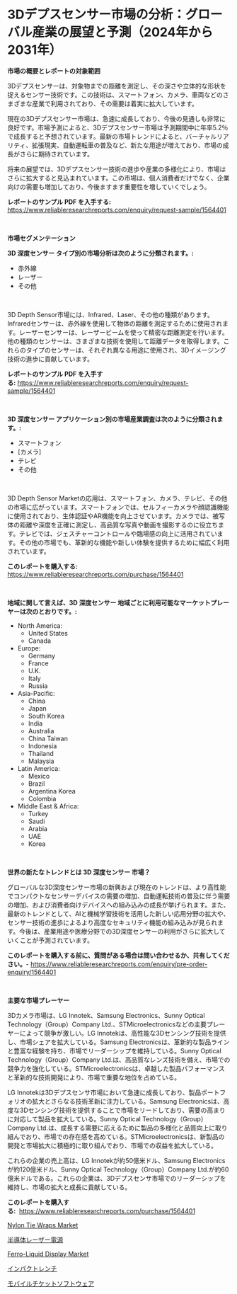 <p><h1>3Dデプスセンサー市場の分析：グローバル産業の展望と予測（2024年から2031年）</h1></p><p><strong>市場の概要とレポートの対象範囲</strong></p>
<p><p>3Dデプスセンサーは、対象物までの距離を測定し、その深さや立体的な形状を捉えるセンサー技術です。この技術は、スマートフォン、カメラ、車両などのさまざまな産業で利用されており、その需要は着実に拡大しています。</p><p>現在の3Dデプスセンサー市場は、急速に成長しており、今後の見通しも非常に良好です。市場予測によると、3Dデプスセンサー市場は予測期間中に年率5.2％で成長すると予想されています。最新の市場トレンドによると、バーチャルリアリティ、拡張現実、自動運転車の普及など、新たな用途が増えており、市場の成長がさらに期待されています。</p><p>将来の展望では、3Dデプスセンサー技術の進歩や産業の多様化により、市場はさらに拡大すると見込まれています。この市場は、個人消費者だけでなく、企業向けの需要も増加しており、今後ますます重要性を増していくでしょう。</p></p>
<p><strong>レポートのサンプル PDF を入手する:</strong> <a href="https://www.reliableresearchreports.com/enquiry/request-sample/1564401">https://www.reliableresearchreports.com/enquiry/request-sample/1564401</a></p>
<p>&nbsp;</p>
<p><strong>市場セグメンテーション</strong></p>
<p><strong>3D 深度センサー タイプ別の市場分析は次のように分類されます。:</strong></p>
<p><ul><li>赤外線</li><li>レーザー</li><li>その他</li></ul></p>
<p>&nbsp;</p>
<p><p>3D Depth Sensor市場には、Infrared、Laser、その他の種類があります。Infraredセンサーは、赤外線を使用して物体の距離を測定するために使用されます。レーザーセンサーは、レーザービームを使って精密な距離測定を行います。他の種類のセンサーは、さまざまな技術を使用して距離データを取得します。これらのタイプのセンサーは、それぞれ異なる用途に使用され、3Dイメージング技術の進歩に貢献しています。</p></p>
<p><strong>レポートのサンプル PDF を入手する:</strong>&nbsp;<a href="https://www.reliableresearchreports.com/enquiry/request-sample/1564401">https://www.reliableresearchreports.com/enquiry/request-sample/1564401</a></p>
<p>&nbsp;</p>
<p><strong> 3D 深度センサー アプリケーション別の市場産業調査は次のように分類されます。:</strong></p>
<p><ul><li>スマートフォン</li><li>[カメラ]</li><li>テレビ</li><li>その他</li></ul></p>
<p>&nbsp;</p>
<p><p>3D Depth Sensor Marketの応用は、スマートフォン、カメラ、テレビ、その他の市場に広がっています。スマートフォンでは、セルフィーカメラや顔認識機能に使用されており、生体認証やAR機能を向上させています。カメラでは、被写体の距離や深度を正確に測定し、高品質な写真や動画を撮影するのに役立ちます。テレビでは、ジェスチャーコントロールや臨場感の向上に活用されています。その他の市場でも、革新的な機能や新しい体験を提供するために幅広く利用されています。</p></p>
<p><strong>このレポートを購入する:</strong>&nbsp; <a href="https://www.reliableresearchreports.com/purchase/1564401">https://www.reliableresearchreports.com/purchase/1564401</a></p>
<p>&nbsp;</p>
<p><strong>地域に関して言えば、3D 深度センサー 地域ごとに利用可能なマーケットプレーヤーは次のとおりです。:</strong></p>
<p><ul>
    <li>
        North America:
        <ul>
            <li>United States</li>
            <li>Canada</li>
        </ul>
    </li>
    <li>
        Europe:
        <ul>
            <li>Germany</li>
            <li>France</li>
            <li>U.K.</li>
            <li>Italy</li>
            <li>Russia</li>
        </ul>
    </li>
    <li>
        Asia-Pacific:
        <ul>
            <li>China</li>
            <li>Japan</li>
            <li>South Korea</li>
            <li>India</li>
            <li>Australia</li>
            <li>China Taiwan</li>
            <li>Indonesia</li>
            <li>Thailand</li>
            <li>Malaysia</li>
        </ul>
    </li>
    <li>
        Latin America:
        <ul>
            <li>Mexico</li>
            <li>Brazil</li>
            <li>Argentina Korea</li>
            <li>Colombia</li>
        </ul>
    </li>
    <li>
        Middle East & Africa:
        <ul>
            <li>Turkey</li>
            <li>Saudi</li>
            <li>Arabia</li>
            <li>UAE</li>
            <li>Korea</li>
        </ul>
    </li>
    </ul></p>
<p>&nbsp;</p>
<p><strong>世界の新たなトレンドとは 3D 深度センサー 市場？</strong></p>
<p><p>グローバルな3D深度センサー市場の新興および現在のトレンドは、より高性能でコンパクトなセンサーデバイスの需要の増加、自動運転技術の普及に伴う需要の増加、および消費者向けデバイスへの組み込みの成長が挙げられます。また、最新のトレンドとして、AIと機械学習技術を活用した新しい応用分野の拡大や、センサー技術の進歩によるより高度なセキュリティ機能の組み込みが見られます。今後は、産業用途や医療分野での3D深度センサーの利用がさらに拡大していくことが予測されています。</p></p>
<p><strong>このレポートを購入する前に、質問がある場合は問い合わせるか、共有してください。</strong>- <a href="https://www.reliableresearchreports.com/enquiry/pre-order-enquiry/1564401">https://www.reliableresearchreports.com/enquiry/pre-order-enquiry/1564401</a></p>
<p>&nbsp;</p>
<p><strong>主要な市場プレーヤー</strong></p>
<p><p>3Dカメラ市場は、LG Innotek、Samsung Electronics、Sunny Optical Technology（Group）Company Ltd.、STMicroelectronicsなどの主要プレーヤーによって競争が激しい。LG Innotekは、高性能な3Dセンシング技術を提供し、市場シェアを拡大している。Samsung Electronicsは、革新的な製品ラインと豊富な経験を持ち、市場でリーダーシップを維持している。Sunny Optical Technology（Group）Company Ltd.は、高品質なレンズ技術を備え、市場での競争力を強化している。STMicroelectronicsは、卓越した製品パフォーマンスと革新的な技術開発により、市場で重要な地位を占めている。</p><p>LG Innotekは3Dデプスセンサ市場において急速に成長しており、製品ポートフォリオの拡大とさらなる技術革新に注力している。Samsung Electronicsは、高度な3Dセンシング技術を提供することで市場をリードしており、需要の高まりに対応して製品を拡大している。Sunny Optical Technology（Group）Company Ltd.は、成長する需要に応えるために製品の多様化と品質向上に取り組んでおり、市場での存在感を高めている。STMicroelectronicsは、新製品の開発と市場拡大に積極的に取り組んでおり、市場での収益を拡大している。</p><p>これらの企業の売上高は、LG Innotekが約50億米ドル、Samsung Electronicsが約120億米ドル、Sunny Optical Technology（Group）Company Ltd.が約60億米ドルである。これらの企業は、3Dデプスセンサ市場でのリーダーシップを維持し、市場の拡大と成長に貢献している。</p></p>
<p><strong>このレポートを購入する:</strong>&nbsp;&nbsp;<a href="https://www.reliableresearchreports.com/purchase/1564401">https://www.reliableresearchreports.com/purchase/1564401</a></p>
<p><p><a href="https://github.com/mharielmesa/Market-Research-Report-List-2/blob/main/nylon-tie-wraps-market.md">Nylon Tie Wraps Market</a></p><p><a href="https://medium.com/@tubbs463/%E5%8D%8A%E5%B0%8E%E4%BD%93%E3%83%AC%E3%83%BC%E3%82%B6%E3%83%BC%E9%9B%BB%E6%BA%90%E5%B8%82%E5%A0%B4-%E7%AB%B6%E4%BA%89%E5%88%86%E6%9E%90-%E5%B8%82%E5%A0%B4%E3%83%88%E3%83%AC%E3%83%B3%E3%83%89-2031%E5%B9%B4%E3%81%BE%E3%81%A7%E3%81%AE%E4%BA%88%E6%B8%AC-1a66ae2923f7">半導体レーザー電源</a></p><p><a href="https://issuu.com/reportprime-2/docs/ferro-liquid-display-market-size-2030.pptx">Ferro-Liquid Display Market</a></p><p><a href="https://github.com/lily-u-genius/Market-Research-Report-List-1/blob/main/47726346430.md">インパクトレンチ</a></p><p><a href="https://medium.com/@izaiahbartell/%E3%83%A2%E3%83%90%E3%82%A4%E3%83%AB%E3%83%81%E3%82%B1%E3%83%83%E3%83%88%E3%82%BD%E3%83%95%E3%83%88%E3%82%A6%E3%82%A7%E3%82%A2%E5%B8%82%E5%A0%B4%E3%81%AE%E8%A6%8F%E6%A8%A1%E3%81%AF-%E4%B8%96%E7%95%8C%E3%81%AE%E7%94%A3%E6%A5%AD%E3%81%AB%E3%81%8A%E3%81%91%E3%82%8B%E6%9C%80%E3%82%82%E5%8A%B9%E6%9E%9C%E7%9A%84%E3%81%AA%E3%83%9E%E3%83%BC%E3%82%B1%E3%83%86%E3%82%A3%E3%83%B3%E3%82%B0%E3%83%81%E3%83%A3%E3%83%8D%E3%83%AB%E3%82%92%E6%98%8E%E3%82%89%E3%81%8B%E3%81%AB%E3%81%97%E3%81%BE%E3%81%99-225ff34d4504">モバイルチケットソフトウェア</a></p></p>